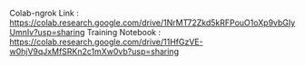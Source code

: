 Colab-ngrok Link : https://colab.research.google.com/drive/1NrMT72Zkd5kRFPouO1oXp9vbGIyUmnIv?usp=sharing
Training Notebook : https://colab.research.google.com/drive/11HfGzVE-w0hjV9qJxMfSRKn2c1mXw0vb?usp=sharing
